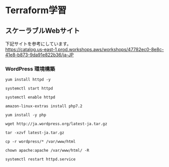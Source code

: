 # Terraform学習
## スケーラブルWebサイト <br>
下記サイトを参考にしています。<br>
https://catalog.us-east-1.prod.workshops.aws/workshops/47782ec0-8e8c-41e8-b873-9da91e822b36/ja-JP


### WordPress 環境構築
```
yum install httpd -y

systemctl start httpd

systemctl enable httpd

amazon-linux-extras install php7.2

yum install -y php

wget http://ja.wordpress.org/latest-ja.tar.gz

tar -xzvf latest-ja.tar.gz

cp -r wordpress/* /var/www/html

chown apache:apache /var/www/html/ -R

systemctl restart httpd.service
```
